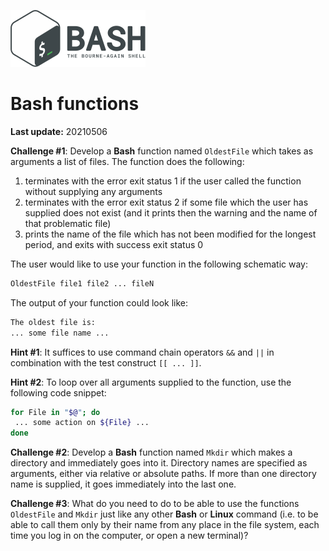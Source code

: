 ![](bash_logo.png)

# **Bash** functions

**Last update:** 20210506

**Challenge #1**: Develop a **Bash** function named ```OldestFile``` which takes as arguments a list of files. The function does the following:  

1. terminates with the error exit status 1 if the user called the function without supplying any arguments  
2. terminates with the error exit status 2 if some file which the user has supplied does not exist (and it prints then the warning and the name of that problematic file)   
3. prints the name of the file which has not been modified for the longest period, and exits with success exit status 0   

The user would like to use your function in the following schematic way:

```bash
OldestFile file1 file2 ... fileN
```
The output of your function could look like:
```bash
The oldest file is:
... some file name ...
```
**Hint #1**: It suffices to use command chain operators ```&&``` and ```||``` in combination with the test construct ```[[ ... ]]```.  

**Hint #2**: To loop over all arguments supplied to the function, use the following code snippet:

```bash
for File in "$@"; do
 ... some action on ${File} ...
done
```

**Challenge #2**: Develop a **Bash** function named ```Mkdir``` which makes a directory and immediately goes into it. Directory names are specified as arguments, either via relative or absolute paths. If more than one directory name is supplied, it goes immediately into the last one.

**Challenge #3**: What do you need to do to be able to use the functions ```OldestFile``` and ```Mkdir``` just like any other **Bash** or **Linux** command (i.e. to be able to call them only by their name from any place in the file system, each time you log in on the computer, or open a new terminal)?

 